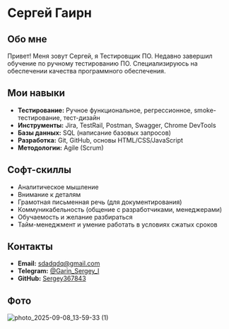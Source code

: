 # Сергей Гаирн 

## Обо мне

Привет! Меня зовут Сергей, я Тестировщик ПО. Недавно завершил обучение по ручному тестированию ПО. Специализируюсь на обеспечении качества программного обеспечения.

## Мои навыки
*   **Тестирование:** Ручное функциональное, регрессионное, smoke-тестирование, тест-дизайн
*   **Инструменты:** Jira, TestRail, Postman, Swagger, Chrome DevTools
*   **Базы данных:** SQL (написание базовых запросов)
*   **Разработка:** Git, GitHub, основы HTML/CSS/JavaScript
*   **Методологии:** Agile (Scrum)
  
## Софт-скиллы 
* Аналитическое мышление
* Внимание к деталям
* Грамотная письменная речь (для документирования)
* Коммуникабельность (общение с разработчиками, менеджерами)
* Обучаемость и желание разбираться
* Тайм-менеджмент и умение работать в условиях сжатых сроков

## Контакты

*   **Email:** sdadqdq@gmail.com
*   **Telegram:** [@Garin_Sergey_I](https://t.me/Garin_Sergey_I)
*   **GitHub:** [Sergey367843](https://github.com/Sergey367843)

## Фото

![photo_2025-09-08_13-59-33 (1)](https://github.com/user-attachments/assets/18791db6-996b-470a-bcb6-c2b94ac23d0d)
